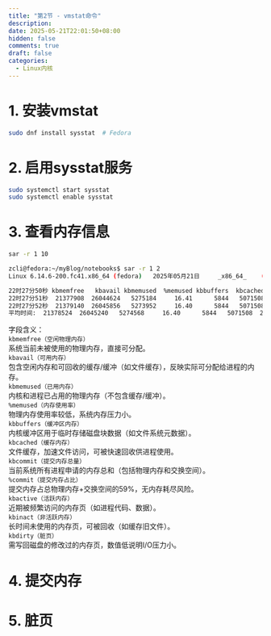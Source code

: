 ```yaml
---
title: "第2节 - vmstat命令"
description: 
date: 2025-05-21T22:01:50+08:00
hidden: false
comments: true
draft: false
categories:
  - Linux内核
---
```


# 1. 安装vmstat
```bash
sudo dnf install sysstat  # Fedora
```
# 2. 启用sysstat服务
```bash
sudo systemctl start sysstat
sudo systemctl enable sysstat
```
# 3. 查看内存信息
```bash
sar -r 1 10
```
```bash
zcli@fedora:~/myBlog/notebooks$ sar -r 1 2
Linux 6.14.6-200.fc41.x86_64 (fedora) 	2025年05月21日 	_x86_64_	(16 CPU)

22时27分50秒 kbmemfree   kbavail kbmemused  %memused kbbuffers  kbcached  kbcommit   %commit  kbactive   kbinact   kbdirty
22时27分51秒  21377908  26044624   5275184     16.41      5844   5071508  24039676     59.29   6736456   2538556       800
22时27分52秒  21379140  26045856   5273952     16.40      5844   5071508  24039692     59.29   6736584   2538556       808
平均时间:  21378524  26045240   5274568     16.40      5844   5071508  24039684     59.29   6736520   2538556       804
```
字段含义：  
`kbmemfree（空闲物理内存）`   
系统当前未被使用的物理内存，直接可分配。   
`kbavail（可用内存）`   
包含空闲内存和可回收的缓存/缓冲（如文件缓存），反映实际可分配给进程的内存。   
`kbmemused（已用内存）`   
内核和进程已占用的物理内存（不包含缓存/缓冲）。  
`%memused（内存使用率）`     
物理内存使用率较低，系统内存压力小。  
`kbbuffers（缓冲区内存）`     
内核缓冲区用于临时存储磁盘块数据（如文件系统元数据）。  
`kbcached（缓存内存）`    
文件缓存，加速文件访问，可被快速回收供进程使用。   
`kbcommit（提交内存总量）`   
当前系统所有进程申请的内存总和（包括物理内存和交换空间）。   
`%commit（提交内存占比）`    
提交内存占总物理内存+交换空间的59%，无内存耗尽风险。   
`kbactive（活跃内存）`   
近期被频繁访问的内存页（如进程代码、数据）。   
`kbinact（非活跃内存）`   
长时间未使用的内存页，可被回收（如缓存旧文件）。   
`kbdirty（脏页）`   
需写回磁盘的修改过的内存页，数值低说明I/O压力小。   


# 4. 提交内存


# 5. 脏页


